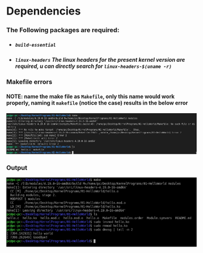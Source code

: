 # Dependencies

### The Following packages are required:

* ##### `build-essential`
* ##### `linux-headers` The linux headers for the present kernel version are required, u can directly search for `linux-headers-$(uname -r)`

### Makefile errors
#### NOTE: name the make file as `Makefile`, only this name would work properly, naming it `makefile` (notice the case) results in the below error
![Error Image](../Assets/01-error.png)

### Output
![Output](../Assets/01-Output.png)
